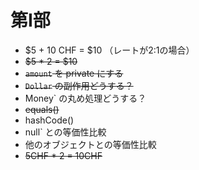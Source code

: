 # 第Ⅰ部

- $5 + 10 CHF = $10 （レートが2:1の場合）
- ~~$5 * 2 = $10~~
- ~~`amount` を private にする~~
- ~~`Dollar` の副作用どうする？~~
- Money` の丸め処理どうする？
- ~~equals()~~
- hashCode()
- null` との等価性比較
- 他のオブジェクトとの等価性比較
- ~~5CHF * 2 = 10CHF~~
